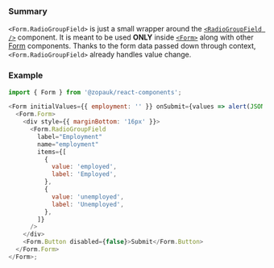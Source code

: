 ### Summary

`<Form.RadioGroupField>` is just a small wrapper around the [`<RadioGroupField />`](#/Components/Molecules/RadioGroupField) component. It is meant to be used **ONLY** inside [`<Form>`](#/Organisms/Form/Form) along with other [Form](#/Organisms/Form) components. Thanks to the form data passed down through context, `<Form.RadioGroupField>` already handles value change.

### Example

```js
import { Form } from '@zopauk/react-components';

<Form initialValues={{ employment: '' }} onSubmit={values => alert(JSON.stringify(values))}>
  <Form.Form>
    <div style={{ marginBottom: '16px' }}>
      <Form.RadioGroupField
        label="Employment"
        name="employment"
        items={[
          {
            value: 'employed',
            label: 'Employed',
          },
          {
            value: 'unemployed',
            label: 'Unemployed',
          },
        ]}
      />
    </div>
    <Form.Button disabled={false}>Submit</Form.Button>
  </Form.Form>
</Form>;
```
